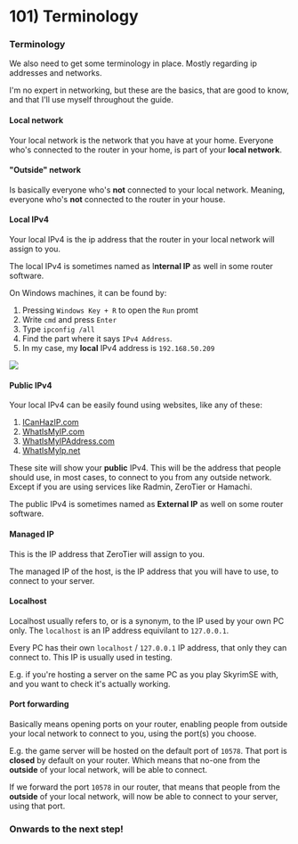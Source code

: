 # 101) Terminology

### Terminology

We also need to get some terminology in place. Mostly regarding ip addresses and networks.

I'm no expert in networking, but these are the basics, that are good to know, and that I'll use myself throughout the guide.

#### Local network

Your local network is the network that you have at your home. Everyone who's connected to the router in your home, is part of your **local network**.&#x20;

#### "Outside" network

Is basically everyone who's **not** connected to your local network. Meaning, everyone who's **not** connected to the router in your house.



#### Local IPv4

Your local IPv4 is the ip address that the router in your local network will assign to you.

The local IPv4 is sometimes named as I**nternal IP** as well in some router software.

On Windows machines, it can be found by:

1. Pressing `Windows Key + R` to open the `Run` promt
2. Write `cmd` and press `Enter`
3. Type `ipconfig /all`
4. Find the part where it says `IPv4 Address`.
5. In my case, my **local** IPv4 address is `192.168.50.209`

![](https://shx.is/5BxOG8FiU.gif)

#### Public IPv4

Your local IPv4 can be easily found using websites, like any of these:

1. [ICanHazIP.com](https://icanhazip.com/)
2. [WhatIsMyIP.com](https://www.whatismyip.com/)
3. [WhatIsMyIPAddress.com](https://whatismyipaddress.com/)
4. [WhatIsMyIp.net](https://www.whatismyip.net/)

These site will show your **public** IPv4. This will be the address that people should use, in most cases, to connect to you from any outside network. Except if you are using services like Radmin, ZeroTier or Hamachi.

The public IPv4 is sometimes named as **External IP** as well on some router software.



#### Managed IP

This is the IP address that ZeroTier will assign to you.&#x20;

The managed IP of the host, is the IP address that you will have to use, to connect to your server.



#### Localhost

Localhost usually refers to, or is a synonym, to the IP used by your own PC only. The `localhost` is an IP address equivilant to `127.0.0.1`.&#x20;

Every PC has their own `localhost` / `127.0.0.1` IP address, that only they can connect to. This IP is usually used in testing.

E.g. if you're hosting a server on the same PC as you play SkyrimSE with, and you want to check it's actually working.



#### Port forwarding

Basically means opening ports on your router, enabling people from outside your local network to connect to you, using the port(s) you choose.

E.g. the game server will be hosted on the default port of `10578`. That port is **closed** by default on your router. Which means that no-one from the **outside** of your local network, will be able to connect.

If we forward the port `10578` in our router, that means that people from the **outside** of your local network, will now be able to connect to your server, using that port.



### Onwards to the next step!

